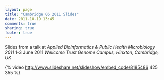 ```yaml
---
layout: page
title: "Cambridge 06 2011 Slides"
date: 2011-10-19 13:45
comments: true
sharing: true
footer: true
---
```


Slides from a talk at _Applied Bioinformatics & Public Health Microbiology 2011_ 1-3 June 2011 _Wellcome Trust Genome Campus, Hinxton, Cambridge, UK_

{% video http://www.slideshare.net/slideshow/embed_code/8185486 425 355 %}

